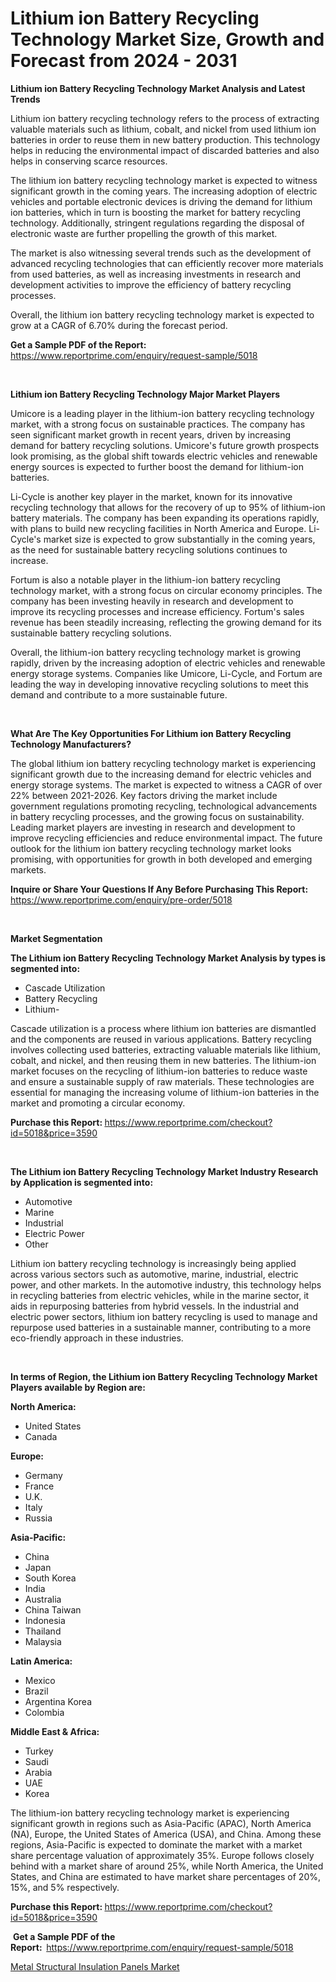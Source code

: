 <p><h1>Lithium ion Battery Recycling Technology Market Size, Growth and Forecast from 2024 - 2031</h1></p><p><strong>Lithium ion Battery Recycling Technology Market Analysis and Latest Trends</strong></p>
<p><p>Lithium ion battery recycling technology refers to the process of extracting valuable materials such as lithium, cobalt, and nickel from used lithium ion batteries in order to reuse them in new battery production. This technology helps in reducing the environmental impact of discarded batteries and also helps in conserving scarce resources.</p><p>The lithium ion battery recycling technology market is expected to witness significant growth in the coming years. The increasing adoption of electric vehicles and portable electronic devices is driving the demand for lithium ion batteries, which in turn is boosting the market for battery recycling technology. Additionally, stringent regulations regarding the disposal of electronic waste are further propelling the growth of this market.</p><p>The market is also witnessing several trends such as the development of advanced recycling technologies that can efficiently recover more materials from used batteries, as well as increasing investments in research and development activities to improve the efficiency of battery recycling processes.</p><p>Overall, the lithium ion battery recycling technology market is expected to grow at a CAGR of 6.70% during the forecast period.</p></p>
<p><strong>Get a Sample PDF of the Report:&nbsp;</strong> <a href="https://www.reportprime.com/enquiry/request-sample/5018">https://www.reportprime.com/enquiry/request-sample/5018</a></p>
<p>&nbsp;</p>
<p><strong>Lithium ion Battery Recycling Technology Major Market Players</strong></p>
<p><p>Umicore is a leading player in the lithium-ion battery recycling technology market, with a strong focus on sustainable practices. The company has seen significant market growth in recent years, driven by increasing demand for battery recycling solutions. Umicore's future growth prospects look promising, as the global shift towards electric vehicles and renewable energy sources is expected to further boost the demand for lithium-ion batteries.</p><p>Li-Cycle is another key player in the market, known for its innovative recycling technology that allows for the recovery of up to 95% of lithium-ion battery materials. The company has been expanding its operations rapidly, with plans to build new recycling facilities in North America and Europe. Li-Cycle's market size is expected to grow substantially in the coming years, as the need for sustainable battery recycling solutions continues to increase.</p><p>Fortum is also a notable player in the lithium-ion battery recycling technology market, with a strong focus on circular economy principles. The company has been investing heavily in research and development to improve its recycling processes and increase efficiency. Fortum's sales revenue has been steadily increasing, reflecting the growing demand for its sustainable battery recycling solutions.</p><p>Overall, the lithium-ion battery recycling technology market is growing rapidly, driven by the increasing adoption of electric vehicles and renewable energy storage systems. Companies like Umicore, Li-Cycle, and Fortum are leading the way in developing innovative recycling solutions to meet this demand and contribute to a more sustainable future.</p></p>
<p>&nbsp;</p>
<p><strong>What Are The Key Opportunities For Lithium ion Battery Recycling Technology Manufacturers?</strong></p>
<p><p>The global lithium ion battery recycling technology market is experiencing significant growth due to the increasing demand for electric vehicles and energy storage systems. The market is expected to witness a CAGR of over 22% between 2021-2026. Key factors driving the market include government regulations promoting recycling, technological advancements in battery recycling processes, and the growing focus on sustainability. Leading market players are investing in research and development to improve recycling efficiencies and reduce environmental impact. The future outlook for the lithium ion battery recycling technology market looks promising, with opportunities for growth in both developed and emerging markets.</p></p>
<p><strong>Inquire or Share Your Questions If Any Before Purchasing This Report:</strong> <a href="https://www.reportprime.com/enquiry/pre-order/5018">https://www.reportprime.com/enquiry/pre-order/5018</a></p>
<p>&nbsp;</p>
<p><strong>Market Segmentation</strong></p>
<p><strong>The Lithium ion Battery Recycling Technology Market Analysis by types is segmented into:</strong></p>
<p><ul><li>Cascade Utilization</li><li>Battery Recycling</li><li>Lithium-</li></ul></p>
<p><p>Cascade utilization is a process where lithium ion batteries are dismantled and the components are reused in various applications. Battery recycling involves collecting used batteries, extracting valuable materials like lithium, cobalt, and nickel, and then reusing them in new batteries. The lithium-ion market focuses on the recycling of lithium-ion batteries to reduce waste and ensure a sustainable supply of raw materials. These technologies are essential for managing the increasing volume of lithium-ion batteries in the market and promoting a circular economy.</p></p>
<p><strong>Purchase this Report:&nbsp;</strong><a href="https://www.reportprime.com/checkout?id=5018&price=3590">https://www.reportprime.com/checkout?id=5018&price=3590</a></p>
<p>&nbsp;</p>
<p><strong>The Lithium ion Battery Recycling Technology Market Industry Research by Application is segmented into:</strong></p>
<p><ul><li>Automotive</li><li>Marine</li><li>Industrial</li><li>Electric Power</li><li>Other</li></ul></p>
<p><p>Lithium ion battery recycling technology is increasingly being applied across various sectors such as automotive, marine, industrial, electric power, and other markets. In the automotive industry, this technology helps in recycling batteries from electric vehicles, while in the marine sector, it aids in repurposing batteries from hybrid vessels. In the industrial and electric power sectors, lithium ion battery recycling is used to manage and repurpose used batteries in a sustainable manner, contributing to a more eco-friendly approach in these industries.</p></p>
<p>&nbsp;</p>
<p><strong>In terms of Region, the Lithium ion Battery Recycling Technology Market Players available by Region are:</strong></p>
<p>
    <p> <strong> North America: </strong>
        <ul>
            <li>United States</li>
            <li>Canada</li>
        </ul>
        </p> 
    <p> <strong> Europe: </strong>
        <ul>
            <li>Germany</li>
            <li>France</li>
            <li>U.K.</li>
            <li>Italy</li>
            <li>Russia</li>
        </ul>
        </p> 
    <p> <strong> Asia-Pacific: </strong>
        <ul>
            <li>China</li>
            <li>Japan</li>
            <li>South Korea</li>
            <li>India</li>
            <li>Australia</li>
            <li>China Taiwan</li>
            <li>Indonesia</li>
            <li>Thailand</li>
            <li>Malaysia</li>
        </ul>
        </p> 
    <p> <strong> Latin America: </strong>
        <ul>
            <li>Mexico</li>
            <li>Brazil</li>
            <li>Argentina Korea</li>
            <li>Colombia</li>
        </ul>
        </p> 
    <p> <strong> Middle East & Africa: </strong>
        <ul>
            <li>Turkey</li>
            <li>Saudi</li>
            <li>Arabia</li>
            <li>UAE</li>
            <li>Korea</li>
        </ul>
    </p>
    </p>
<p><p>The lithium-ion battery recycling technology market is experiencing significant growth in regions such as Asia-Pacific (APAC), North America (NA), Europe, the United States of America (USA), and China. Among these regions, Asia-Pacific is expected to dominate the market with a market share percentage valuation of approximately 35%. Europe follows closely behind with a market share of around 25%, while North America, the United States, and China are estimated to have market share percentages of 20%, 15%, and 5% respectively.</p></p>
<p><strong>Purchase this Report: </strong><a href="https://www.reportprime.com/checkout?id=5018&price=3590">https://www.reportprime.com/checkout?id=5018&price=3590</a></p>
<p>&nbsp;<strong>Get a Sample PDF of the Report:&nbsp;&nbsp;</strong><a href="https://www.reportprime.com/enquiry/request-sample/5018">https://www.reportprime.com/enquiry/request-sample/5018</a></p>
<p><strong></strong></p>
<p><p><a href="https://silk-columnist-571.notion.site/Global-Metal-Structural-Insulation-Panels-Market-by-Types-Applications-and-Major-Players-with-Reg-b4ca7854bc5542259642ac7381d453b3">Metal Structural Insulation Panels Market</a></p></p>